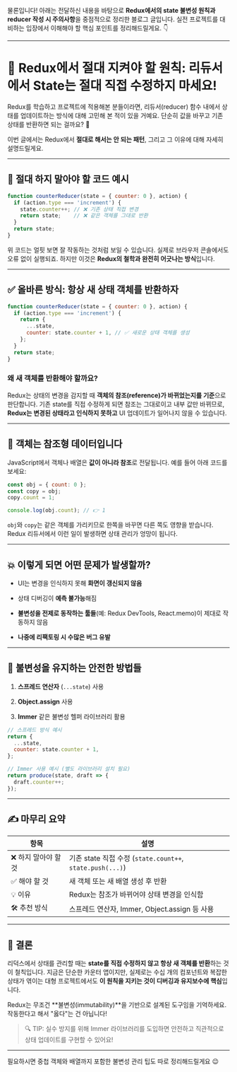 물론입니다! 아래는 전달하신 내용을 바탕으로 **Redux에서의 state 불변성 원칙과 reducer 작성 시 주의사항**을 중점적으로 정리한 블로그 글입니다. 실전 프로젝트를 대비하는 입장에서 이해해야 할 핵심 포인트를 정리해드릴게요. 👇

---

# 🧠 Redux에서 절대 지켜야 할 원칙: 리듀서에서 State는 절대 직접 수정하지 마세요!

Redux를 학습하고 프로젝트에 적용해본 분들이라면, 리듀서(reducer) 함수 내에서 상태를 업데이트하는 방식에 대해 고민해 본 적이 있을 거예요. 단순히 값을 바꾸고 기존 상태를 반환하면 되는 걸까요? 🤔

이번 글에서는 Redux에서 **절대로 해서는 안 되는 패턴**, 그리고 그 이유에 대해 자세히 설명드릴게요.

---

## 🚫 절대 하지 말아야 할 코드 예시

```js
function counterReducer(state = { counter: 0 }, action) {
  if (action.type === 'increment') {
    state.counter++; // ❌ 기존 상태 직접 변경
    return state;    // ❌ 같은 객체를 그대로 반환
  }
  return state;
}
```

위 코드는 얼핏 보면 잘 작동하는 것처럼 보일 수 있습니다. 실제로 브라우저 콘솔에서도 오류 없이 실행되죠. 하지만 이것은 **Redux의 철학과 완전히 어긋나는 방식**입니다.

---

## ✅ 올바른 방식: 항상 새 상태 객체를 반환하자

```js
function counterReducer(state = { counter: 0 }, action) {
  if (action.type === 'increment') {
    return {
      ...state,
      counter: state.counter + 1, // ✅ 새로운 상태 객체를 생성
    };
  }
  return state;
}
```

### 왜 새 객체를 반환해야 할까요?

Redux는 상태의 변경을 감지할 때 **객체의 참조(reference)가 바뀌었는지를 기준**으로 판단합니다. 기존 state를 직접 수정하게 되면 참조는 그대로이고 내부 값만 바뀌므로, **Redux는 변경된 상태라고 인식하지 못하고** UI 업데이트가 일어나지 않을 수 있습니다.

---

## 🔁 객체는 참조형 데이터입니다

JavaScript에서 객체나 배열은 **값이 아니라 참조**로 전달됩니다. 예를 들어 아래 코드를 보세요:

```js
const obj = { count: 0 };
const copy = obj;
copy.count = 1;

console.log(obj.count); // 👉 1
```

`obj`와 `copy`는 같은 객체를 가리키므로 한쪽을 바꾸면 다른 쪽도 영향을 받습니다. Redux 리듀서에서 이런 일이 발생하면 상태 관리가 엉망이 됩니다.

---

## 💥 이렇게 되면 어떤 문제가 발생할까?

- UI는 변경을 인식하지 못해 **화면이 갱신되지 않음**
    
- 상태 디버깅이 **예측 불가능**해짐
    
- **불변성을 전제로 동작하는 툴들**(예: Redux DevTools, React.memo)이 제대로 작동하지 않음
    
- **나중에 리팩토링 시 수많은 버그 유발**
    

---

## 🔐 불변성을 유지하는 안전한 방법들

1. **스프레드 연산자** (`...state`) 사용
    
2. **Object.assign** 사용
    
3. **Immer** 같은 불변성 헬퍼 라이브러리 활용
    

```js
// 스프레드 방식 예시
return {
  ...state,
  counter: state.counter + 1,
};

// Immer 사용 예시 (별도 라이브러리 설치 필요)
return produce(state, draft => {
  draft.counter++;
});
```

---

## ✍️ 마무리 요약

|항목|설명|
|---|---|
|❌ 하지 말아야 할 것|기존 state 직접 수정 (`state.count++`, `state.push(...)`)|
|✅ 해야 할 것|새 객체 또는 새 배열 생성 후 반환|
|💡 이유|Redux는 참조가 바뀌어야 상태 변경을 인식함|
|🛠 추천 방식|스프레드 연산자, Immer, Object.assign 등 사용|

---

## 🔑 결론

리덕스에서 상태를 관리할 때는 **state를 직접 수정하지 않고 항상 새 객체를 반환**하는 것이 철칙입니다. 지금은 단순한 카운터 앱이지만, 실제로는 수십 개의 컴포넌트와 복잡한 상태가 엮이는 대형 프로젝트에서도 **이 원칙을 지키는 것이 디버깅과 유지보수에 핵심**입니다.

Redux는 무조건 **불변성(immutability)**을 기반으로 설계된 도구임을 기억하세요. 작동한다고 해서 "옳다"는 건 아닙니다!

> 🔍 TIP: 실수 방지를 위해 Immer 라이브러리를 도입하면 안전하고 직관적으로 상태 업데이트를 구현할 수 있어요!

---

필요하시면 중첩 객체와 배열까지 포함한 불변성 관리 팁도 따로 정리해드릴게요 😉